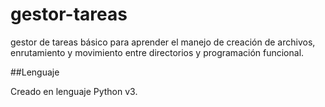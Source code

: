 # gestor-tareas
gestor de tareas básico para aprender el manejo de creación de archivos, enrutamiento y movimiento entre directorios y programación funcional.

##Lenguaje

Creado en lenguaje Python v3.
